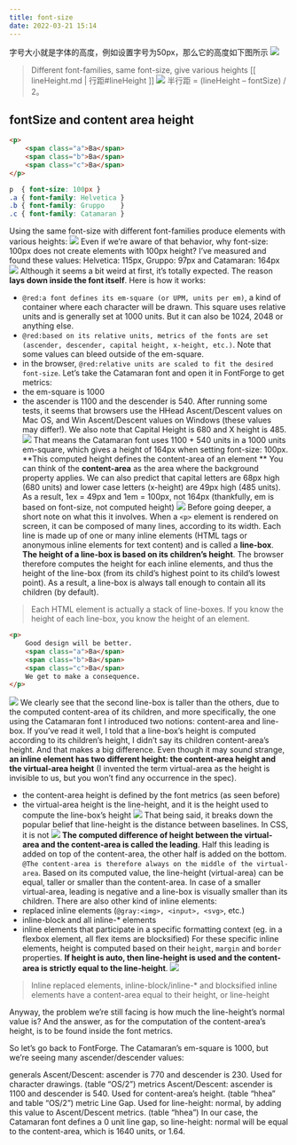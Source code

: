 ```yaml
---
title: font-size
date: 2022-03-21 15:14
---
```

字号大小就是字体的高度，例如设置字号为50px，那么它的高度如下图所示
![](./_image/2022-03-21/2022-03-21-18-55-03@2x.jpg)
>Different font-families, same font-size, give various heights
[[ lineHeight.md | 行距#lineHeight ]] 
![](./_image/2022-03-21/2022-03-21-19-41-27@2x.jpg)
半行距 = (lineHeight – fontSize) / 2。
## fontSize and content area height
```HTML
<p>
    <span class="a">Ba</span>
    <span class="b">Ba</span>
    <span class="c">Ba</span>
</p>
```
```CSS
p  { font-size: 100px }
.a { font-family: Helvetica }
.b { font-family: Gruppo    }
.c { font-family: Catamaran }
```
Using the same font-size with different font-families produce elements with various heights:
![](./_image/2022-03-21/2022-03-21-21-08-17@2x.jpg)
Even if we’re aware of that behavior, why font-size: 100px does not create elements with 100px height? I’ve measured and found these values: Helvetica: 115px, Gruppo: 97px and Catamaran: 164px
![](./_image/2022-03-21/2022-03-21-21-08-49@2x.jpg)
Although it seems a bit weird at first, it’s totally expected. The reason **lays down inside the font itself**. Here is how it works:
- `@red:a font defines its em-square (or UPM, units per em)`, a kind of container where each character will be drawn. This square uses relative units and is generally set at 1000 units. But it can also be 1024, 2048 or anything else.
- `@red:based on its relative units, metrics of the fonts are set (ascender, descender, capital height, x-height, etc.)`. Note that some values can bleed outside of the em-square.
- in the browser, `@red:relative units are scaled to fit the desired font-size`.
Let’s take the Catamaran font and open it in FontForge to get metrics:
- the em-square is 1000
- the ascender is 1100 and the descender is 540. After running some tests, it seems that browsers use the HHead Ascent/Descent values on Mac OS, and Win Ascent/Descent values on Windows (these values may differ!). We also note that Capital Height is 680 and X height is 485.
![](./_image/2022-03-21/2022-03-21-21-20-40@2x.jpg)
That means the Catamaran font uses 1100 + 540 units in a 1000 units em-square, which gives a height of 164px when setting font-size: 100px. **This computed height defines the content-area of an element **
You can think of the **content-area** as the area where the background property applies.
We can also predict that capital letters are 68px high (680 units) and lower case letters (x-height) are 49px high (485 units). As a result, 1ex = 49px and 1em = 100px, not 164px (thankfully, em is based on font-size, not computed height)
![](./_image/2022-03-21/2022-03-21-21-22-37@2x.jpg)
Before going deeper, a short note on what this it involves. When a `<p>` element is rendered on screen, it can be composed of many lines, according to its width. Each line is made up of one or many inline elements (HTML tags or anonymous inline elements for text content) and is called a **line-box**. **The height of a line-box is based on its children’s height**. The browser therefore computes the height for each inline elements, and thus the height of the line-box (from its child’s highest point to its child’s lowest point). As a result, a line-box is always tall enough to contain all its children (by default).
>  Each HTML element is actually a stack of line-boxes. If you know the height of each line-box, you know the height of an element.

```html
<p>
    Good design will be better.
    <span class="a">Ba</span>
    <span class="b">Ba</span>
    <span class="c">Ba</span>
    We get to make a consequence.
</p>
```
![](./_image/2022-03-21/2022-03-21-21-31-48@2x.jpg)
We clearly see that the second line-box is taller than the others, due to the computed content-area of its children, and more specifically, the one using the Catamaran font
 I introduced two notions: content-area and line-box. If you’ve read it well, I told that a line-box’s height is computed according to its children’s height, I didn’t say its children content-area’s height. And that makes a big difference.
Even though it may sound strange, **an inline element has two different height: the content-area height and the virtual-area height** (I invented the term virtual-area as the height is invisible to us, but you won’t find any occurrence in the spec).
- the content-area height is defined by the font metrics (as seen before)
- the virtual-area height is the line-height, and it is the height used to compute the line-box’s height
![](./_image/2022-03-21/2022-03-21-21-45-42@2x.jpg)
That being said, it breaks down the popular belief that line-height is the distance between baselines. In CSS, it is not 
![](./_image/2022-03-21/2022-03-21-21-47-09@2x.jpg)
**The computed difference of height between the virtual-area and the content-area is called the leading**. Half this leading is added on top of the content-area, the other half is added on the bottom. `@The content-area is therefore always on the middle of the virtual-area`.
Based on its computed value, the line-height (virtual-area) can be equal, taller or smaller than the content-area. In case of a smaller virtual-area, leading is negative and a line-box is visually smaller than its children.
There are also other kind of inline elements:
- replaced inline elements (`@gray:<img>, <input>, <svg>`, etc.)
- inline-block and all inline-* elements
- inline elements that participate in a specific formatting context (eg. in a flexbox element, all flex items are blocksified)
For these specific inline elements, height is computed based on their `height`, `margin` and `border` properties. **If height is auto, then line-height is used and the content-area is strictly equal to the line-height**.
![](./_image/2022-03-21/2022-03-21-21-59-01@2x.jpg)
> Inline replaced elements, inline-block/inline-* and blocksified inline elements have a content-area equal to their height, or line-height

Anyway, the problem we’re still facing is how much the line-height’s normal value is? And the answer, as for the computation of the content-area’s height, is to be found inside the font metrics.

So let’s go back to FontForge. The Catamaran’s em-square is 1000, but we’re seeing many ascender/descender values:

generals Ascent/Descent: ascender is 770 and descender is 230. Used for character drawings. (table “OS/2”)
metrics Ascent/Descent: ascender is 1100 and descender is 540. Used for content-area’s height. (table “hhea” and table “OS/2”)
metric Line Gap. Used for line-height: normal, by adding this value to Ascent/Descent metrics. (table “hhea”)
In our case, the Catamaran font defines a 0 unit line gap, so line-height: normal will be equal to the content-area, which is 1640 units, or 1.64.